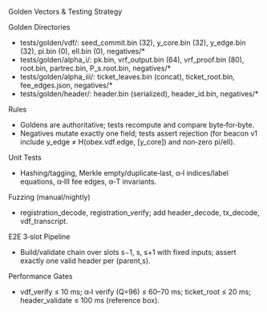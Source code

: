 Golden Vectors & Testing Strategy

Golden Directories
- tests/golden/vdf/: seed_commit.bin (32), y_core.bin (32), y_edge.bin (32), pi.bin (0), ell.bin (0), negatives/*
- tests/golden/alpha_i/: pk.bin, vrf_output.bin (64), vrf_proof.bin (80), root.bin, partrec.bin, P_s.root.bin, negatives/*
- tests/golden/alpha_iii/: ticket_leaves.bin (concat), ticket_root.bin, fee_edges.json, negatives/*
- tests/golden/header/: header.bin (serialized), header_id.bin, negatives/*

Rules
- Goldens are authoritative; tests recompute and compare byte‑for‑byte.
- Negatives mutate exactly one field; tests assert rejection (for beacon v1 include y_edge ≠ H(obex.vdf.edge, [y_core]) and non‑zero pi/ell).

Unit Tests
- Hashing/tagging, Merkle empty/duplicate‑last, α‑I indices/label equations, α‑III fee edges, α‑T invariants.

Fuzzing (manual/nightly)
- registration_decode, registration_verify; add header_decode, tx_decode, vdf_transcript.

E2E 3‑slot Pipeline
- Build/validate chain over slots s−1, s, s+1 with fixed inputs; assert exactly one valid header per (parent,s).

Performance Gates
- vdf_verify ≤ 10 ms; α‑I verify (Q=96) ≤ 60–70 ms; ticket_root ≤ 20 ms; header_validate ≤ 100 ms (reference box).



